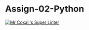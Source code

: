 # Assign-02-Python

[![Mr Coxall's Super Linter](https://github.com/ICS3U-C-Programming-AnastasiaFP/Assign-02-Python/workflows/Mr%20Coxall's%20Super%20Linter/badge.svg)](https://github.com/ICS3U-C-Programming-AnastasiaFP/Assign-02-Python/actions/)

